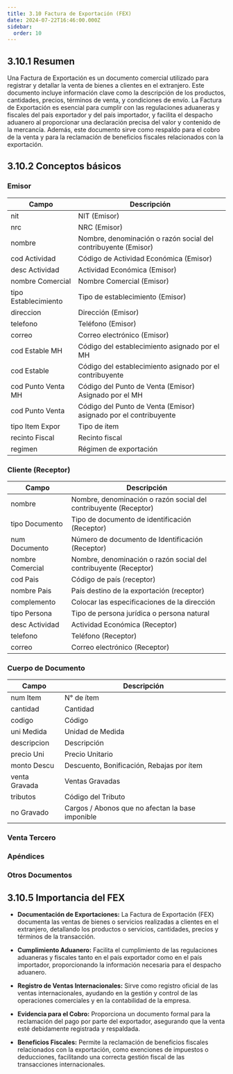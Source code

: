 ```yaml
---
title: 3.10 Factura de Exportación (FEX)
date: 2024-07-22T16:46:00.000Z
sidebar:
  order: 10
---
```

## 3.10.1 Resumen

Una Factura de Exportación es un documento comercial utilizado para registrar y detallar la venta de bienes a clientes en el extranjero. Este documento incluye información clave como la descripción de los productos, cantidades, precios, términos de venta, y condiciones de envío. La Factura de Exportación es esencial para cumplir con las regulaciones aduaneras y fiscales del país exportador y del país importador, y facilita el despacho aduanero al proporcionar una declaración precisa del valor y contenido de la mercancía. Además, este documento sirve como respaldo para el cobro de la venta y para la reclamación de beneficios fiscales relacionados con la exportación.

## 3.10.2 Conceptos básicos

### **Emisor**

| Campo                  | Descripción                                                                                     |
|------------------------|-------------------------------------------------------------------------------------------------|
| nit                    | NIT (Emisor)                                                                                   |
| nrc                    | NRC (Emisor)                                                                                   |
| nombre                 | Nombre, denominación o razón social del contribuyente (Emisor)                                |
| cod Actividad          | Código de Actividad Económica (Emisor)                                                        |
| desc Actividad         | Actividad Económica (Emisor)                                                                   |
| nombre Comercial       | Nombre Comercial (Emisor)                                                                      |
| tipo Establecimiento  | Tipo de establecimiento (Emisor)                                                               |
| direccion              | Dirección (Emisor)                                                                           |
| telefono               | Teléfono (Emisor)                                                                             |
| correo                 | Correo electrónico (Emisor)                                                                    |
| cod Estable MH         | Código del establecimiento asignado por el MH                                                   |
| cod Estable            | Código del establecimiento asignado por el contribuyente                                        |
| cod Punto Venta MH     | Código del Punto de Venta (Emisor) Asignado por el MH                                          |
| cod Punto Venta        | Código del Punto de Venta (Emisor) asignado por el contribuyente                                |
| tipo Item Expor        | Tipo de ítem                                                                                   |
| recinto Fiscal         | Recinto fiscal                                                                                |
| regimen                | Régimen de exportación                                                                         |


### **Cliente (Receptor)**

| Campo                  | Descripción                                                                                      |
|------------------------|--------------------------------------------------------------------------------------------------|
| nombre                 | Nombre, denominación o razón social del contribuyente (Receptor)                                |
| tipo Documento         | Tipo de documento de identificación (Receptor)                                                   |
| num Documento          | Número de documento de Identificación (Receptor)                                                 |
| nombre Comercial       | Nombre, denominación o razón social del contribuyente (Receptor)                                |
| cod Pais               | Código de país (receptor)                                                                        |
| nombre Pais            | País destino de la exportación (receptor)                                                         |
| complemento            | Colocar las especificaciones de la dirección                                                      |
| tipo Persona           | Tipo de persona jurídica o persona natural                                                        |
| desc Actividad         | Actividad Económica (Receptor)                                                                   |
| telefono               | Teléfono (Receptor)                                                                             |
| correo                 | Correo electrónico (Receptor)                                                                    |


### **Cuerpo de Documento**
| Campo                | Descripción                                                                     |
|----------------------|---------------------------------------------------------------------------------|
| num Item             | N° de ítem                                                                       |
| cantidad             | Cantidad                                                                         |
| codigo               | Código                                                                           |
| uni Medida           | Unidad de Medida                                                                  |
| descripcion          | Descripción                                                                      |
| precio Uni           | Precio Unitario                                                                   |
| monto Descu          | Descuento, Bonificación, Rebajas por ítem                                        |
| venta Gravada        | Ventas Gravadas                                                                   |
| tributos             | Código del Tributo                                                                |
| no Gravado           | Cargos / Abonos que no afectan la base imponible                                 |


### **Venta Tercero**


### **Apéndices**

### **Otros Documentos**

## 3.10.5 Importancia del FEX

- **Documentación de Exportaciones:** La Factura de Exportación (FEX) documenta las ventas de bienes o servicios realizadas a clientes en el extranjero, detallando los productos o servicios, cantidades, precios y términos de la transacción.

- **Cumplimiento Aduanero:** Facilita el cumplimiento de las regulaciones aduaneras y fiscales tanto en el país exportador como en el país importador, proporcionando la información necesaria para el despacho aduanero.

- **Registro de Ventas Internacionales:** Sirve como registro oficial de las ventas internacionales, ayudando en la gestión y control de las operaciones comerciales y en la contabilidad de la empresa.

- **Evidencia para el Cobro:** Proporciona un documento formal para la reclamación del pago por parte del exportador, asegurando que la venta esté debidamente registrada y respaldada.

- **Beneficios Fiscales:** Permite la reclamación de beneficios fiscales relacionados con la exportación, como exenciones de impuestos o deducciones, facilitando una correcta gestión fiscal de las transacciones internacionales.
